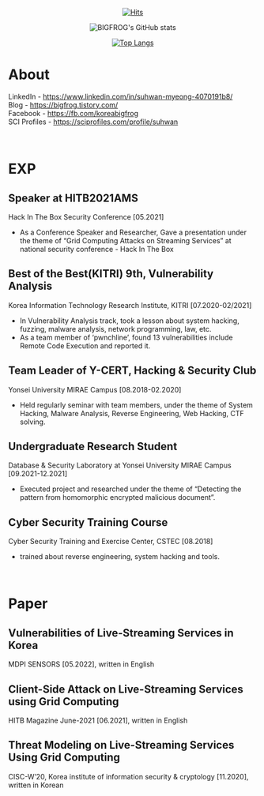 <div align=center>

[![Hits](https://hits.seeyoufarm.com/api/count/incr/badge.svg?url=https%3A%2F%2Fgithub.com%2FBigfrox&count_bg=%2379C83D&title_bg=%23555555&icon=mailchimp.svg&icon_color=%23E7E7E7&title=hits&edge_flat=false)](https://hits.seeyoufarm.com)

![BIGFROG's GitHub stats](https://github-readme-stats.vercel.app/api?username=Bigfrox&show_icons=true&theme=cobalt)

[![Top Langs](https://github-readme-stats.vercel.app/api/top-langs/?username=Bigfrox&layout=compact&theme=cobalt&langs_count=6)](https://github.com/anuraghazra/github-readme-stats)

</div>

# About

LinkedIn - https://www.linkedin.com/in/suhwan-myeong-4070191b8/ <br>
Blog - https://bigfrog.tistory.com/ <br>
Facebook - https://fb.com/koreabigfrog <br>
SCI Profiles - https://sciprofiles.com/profile/suhwan <br>


<br>

# EXP

## Speaker at HITB2021AMS

Hack In The Box Security Conference [05.2021]

- As a Conference Speaker and Researcher, Gave a presentation under the theme of “Grid Computing Attacks on Streaming Services” at national security conference - Hack In The Box

## Best of the Best(KITRI) 9th, Vulnerability Analysis

Korea Information Technology Research Institute, KITRI [07.2020-02/2021]

- In Vulnerability Analysis track, took a lesson about system hacking, fuzzing, malware analysis, network programming, law, etc.
- As a team member of ‘pwnchline’, found 13 vulnerabilities include Remote Code Execution and reported it.

## Team Leader of Y-CERT, Hacking & Security Club

Yonsei University MIRAE Campus [08.2018-02.2020]

- Held regularly seminar with team members, under the theme of System Hacking, Malware Analysis, Reverse Engineering, Web Hacking, CTF solving.

## Undergraduate Research Student

Database & Security Laboratory at Yonsei University MIRAE Campus [09.2021-12.2021]

- Executed project and researched under the theme of “Detecting the pattern from homomorphic encrypted malicious document”.

## Cyber Security Training Course

Cyber Security Training and Exercise Center, CSTEC [08.2018]

- trained about reverse engineering, system hacking and tools.

<br>

# Paper

## Vulnerabilities of Live-Streaming Services in Korea

MDPI SENSORS [05.2022], written in English

## Client-Side Attack on Live-Streaming Services using Grid Computing

HITB Magazine June-2021 [06.2021], written in English

## Threat Modeling on Live-Streaming Services Using Grid Computing

CISC-W’20, Korea institute of information security & cryptology [11.2020], written in Korean
